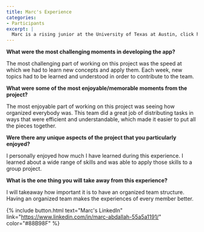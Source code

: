 ```yaml
---
title: Marc's Experience
categories:
- Participants
excerpt: |
  Marc is a rising junior at the University of Texas at Austin, click here to learn more about his experience as a participant in this project.|
---
```


**What were the most challenging moments in developing the app?**

The most challenging part of working on this project was the speed at which we had to learn new concepts and apply them. Each week, new topics had to be learned and understood in order to contribute to the team.

**What were some of the most enjoyable/memorable moments from the project?**

The most enjoyable part of working on this project was seeing how organized everybody was. This team did a great job of distributing tasks in ways that were efficient and understandable, which made it easier to put all the pieces together.

**Were there any unique aspects of the project that you particularly enjoyed?**

I personally enjoyed how much I have learned during this experience. I learned about a wide range of skills and was able to apply those skills to a group project.

**What is the one thing you will take away from this experience?**

I will takeaway how important it is to have an organized team structure. Having an organized team makes the experiences of every member better.

{% include button.html text="Marc's LinkedIn" link="https://www.linkedin.com/in/marc-abdallah-55a5a1191/" color="#88B98F" %}
